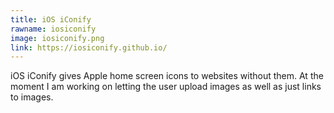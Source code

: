 ```yaml
---
title: iOS iConify
rawname: iosiconify
image: iosiconify.png
link: https://iosiconify.github.io/
---
```

iOS iConify gives Apple home screen icons to websites without them. At the moment I am working on letting the user upload images as well as just links to images.